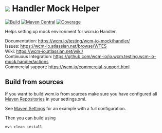 <img src="https://wcm.io/images/favicon-16@2x.png"/> Handler Mock Helper
======
[![Build](https://github.com/wcm-io/io.wcm.testing.wcm-io-mock.handler/workflows/Build/badge.svg?branch=develop)](https://github.com/wcm-io/io.wcm.testing.wcm-io-mock.handler/actions?query=workflow%3ABuild+branch%3Adevelop)
[![Maven Central](https://maven-badges.herokuapp.com/maven-central/io.wcm/io.wcm.testing.wcm-io-mock.handler/badge.svg)](https://maven-badges.herokuapp.com/maven-central/io.wcm/io.wcm.testing.wcm-io-mock.handler)
[![Coverage](https://sonarcloud.io/api/project_badges/measure?project=wcm-io_io.wcm.testing.wcm-io-mock.handler&metric=coverage)](https://sonarcloud.io/summary/new_code?id=wcm-io_io.wcm.testing.wcm-io-mock.handler)

Helps setting up mock environment for wcm.io Handler.

Documentation: https://wcm.io/testing/wcm-io-mock/handler/<br/>
Issues: https://wcm-io.atlassian.net/browse/WTES<br/>
Wiki: https://wcm-io.atlassian.net/wiki/<br/>
Continuous Integration: https://github.com/wcm-io/io.wcm.testing.wcm-io-mock.handler/actions<br/>
Commercial support: https://wcm.io/commercial-support.html


## Build from sources

If you want to build wcm.io from sources make sure you have configured all [Maven Repositories](https://wcm.io/maven.html) in your settings.xml.

See [Maven Settings](https://github.com/wcm-io/io.wcm.testing.wcm-io-mock.handler/blob/develop/.maven-settings.xml) for an example with a full configuration.

Then you can build using

```
mvn clean install
```

